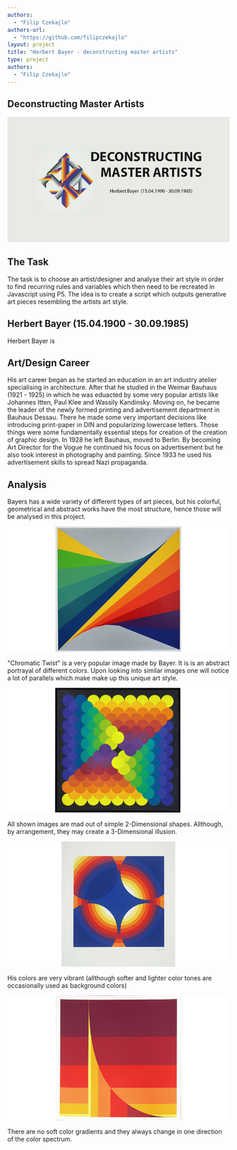 ```yaml
--- 
authors: 
  - "Filip Czekajlo"
authors-url: 
  - "https://github.com/filipczekajlo"
layout: project
title: "Herbert Bayer - deconstructing master artists"
type: project
authors:
  - "Filip Czekajlo"  
---
```

## Deconstructing Master Artists
![](./splash.png)

## The Task
The task is to choose an artist/designer and analyse their art style in order to find recurring rules and variables which then need to be recreated in Javascript using P5. The idea is to create a script which outputs generative art pieces resembling the artists art style.

## Herbert Bayer (15.04.1900 - 30.09.1985)
Herbert Bayer is 

## Art/Design Career
His art career began as he started an education in an art industry atelier specialising in architecture. After that he studied in the Weimar Bauhaus (1921 - 1925) in which he was eduacted by some very popular artists like Johannes Itten, Paul Klee and Wassily Kandinsky. Moving on, he became the leader of the newly formed printing and advertisement department in Bauhaus Dessau. There he made some very important decisions like introducing print-paper in DIN and popularizing lowercase letters. Those things were some fundamentally essential steps for creation of the creation of graphic design. In 1928 he left Bauhaus, moved to Berlin. By becoming Art Director for the Vogue he continued his focus on advertisement but he also took interest in photography and painting. Since 1933 he used his advertisement skills to spread Nazi propaganda.


## Analysis
Bayers has a wide variety of different types of art pieces, but his colorful, geometrical and abstract works have the most structure, hence those will be analysed in this project. 


![](./assets/images/ct-splash.png)

"Chromatic Twist" is a very popular image made by Bayer. It is is an abstract portrayal of different colors. Upon looking into similar images  one will notice a lot of parallels which make make up this unique art style.


![](./assets/images/sc3-splash.png) 


All shown images are mad out of simple 2-Dimensional shapes. Allthough, by arrangement, they may create a 3-Dimensional illusion.

![](./assets/images/bcr-splash.png) 

His colors are very vibrant (allthough softer and lighter color tones are occasionally used as background colors)

![](./assets/images/hbc-splash.png) 


There are no soft color gradients and they always change in one direction of the color spectrum.

